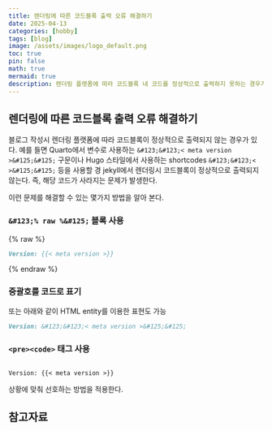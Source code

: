 ```yaml
---
title: 렌더링에 따른 코드블록 출력 오류 해결하기
date: 2025-04-13 
categories: [hobby]
tags: [blog]
image: /assets/images/logo_default.png
toc: true
pin: false
math: true
mermaid: true
description: 렌더링 플랫폼에 따라 코드블록 내 코드를 정상적으로 출력하지 못하는 경우가 있다. 이런 경우 사용할 수 있는 해결책을 알아 본다.
---
```


## 렌더링에 따른 코드블록 출력 오류 해결하기

블로그 작성시 렌더링 플랫폼에 따라 코드블록이 정상적으로 출력되지 않는 경우가 있다. 예를 들면 Quarto에서 변수로 사용하는 `&#123;&#123;< meta version >&#125;&#125;` 구문이나 Hugo 스타일에서 사용하는 shortcodes `&#123;&#123;<  >&#125;&#125;` 등을 사용할 경 jekyll에서 렌더링시 코드블록이 정상적으로 출력되지 않는다. 즉, 해당 코드가 사라지는 문제가 발생한다.

이런 문제를 해결할 수 있는 몇가지 방법을 알아 본다.

### `&#123;% raw %&#125;` 블록 사용

{% raw %}
```markdown
Version: {{< meta version >}}
```
{% endraw %}

### 중괄호를 코드로 표기


또는 아래와 같이 HTML entity를 이용한 표현도 가능

```markdown
Version: &#123;&#123;< meta version >&#125;&#125;
```

### `<pre><code>` 태그 사용

<pre><code>
Version: {{< meta version >}}
</code></pre>


상황에 맞춰 선호하는 방법을 적용한다.

## 참고자료



